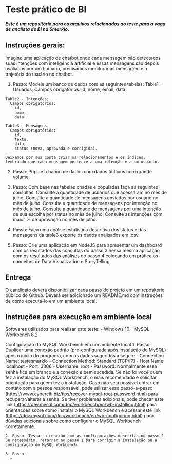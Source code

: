 # Teste prático de BI
**_Este é um repositório para os arquivos relacionados ao teste para a vaga de analista de BI na Smarkio._**

## Instruções gerais:

  Imagine uma aplicação de chatbot onde cada mensagem são detectados suas intenções com inteligência artificial e essas mensagens são depois avaliadas por um humano, precisamos monitorar as mensagem e a trajetória do usuário no chatbot.


  1. Passo: Modele um banco de dados com as seguintes tabelas:
    Table1 - Usuários;
      Campos obrigatórios:
        id,
        nome,
        email,
        data.

    Table2 - Intenções;
      Campos obrigatórios:
        id,
        nome,
        data.

    Table3 - Mensagens.
      Campos obrigatórios:
        id,
        texto,
        data,
        status (nova, aprovada e corrigida).

    Deixamos por sua conta criar os relacionamentos e os índices, lembrando que cada mensagem pertence a uma intenção e a um usuário.

  2. Passo: Popule o banco de dados com dados fictícios com grande volume.

  3. Passo: Com base nas tabelas criadas e populadas faça as seguintes consultas:
      Consulte a quantidade de usuários que acessaram no mês de julho.
      Consulte a quantidade de mensagens enviados por usuário no mês de julho.
      Consulte a quantidade de mensagens por intenção no mês de julho.
      Consulte a quantidade de mensagens por uma intenção de sua escolha por status no mês de julho.
      Consulte as intenções com maior % de aprovação no mês de julho. 

  4. Passo: Faça uma análise estatística descritiva dos status e das mensagens da table3 exporte os dados analisados em .csv.

  5. Passo: Crie uma aplicação em NodeJS para apresentar um dashboard com os resultados das consultas do passo 3 nessa mesma aplicação com os resultados das análises do passo 4 colocando em prática os conceitos de Data Visualization e StoryTelling.

## Entrega
  O candidato deverá disponibilizar cada passo do projeto em um repositório público do Github. Deverá ser adicionado um README.md com instruções de como executá-lo em um ambiente local.

## Instruções para execução em ambiente local

  Softwares utilizados para realizar este teste: 
    - Windows 10
    - MySQL Workbench 8.2
  
  Configuração do MySQL Workbench em um ambiente local
    1. Passo: Duplicar uma conexão padrão (pré-configurada após instalação do MySQL) após o início do programa, com os dados sugeridos a seguir:
      - Connection Name: testesmarkio
      - Connection Method: Standard (TCP/IP)
      - Host Name: localhost
      - Port: 3306
      - Username: root
      - Password: Normalmente essa senha fica em branco e a conexão é bem sucedida. Se não foi você quem fez a instalação do MySQL Workbench, o mais recomendado é solicitar orientação para quem fez a instalação. Caso não seja possível entrar em contato com a pessoa responsável, pode utilizar esse passo-a-passo (https://www.cyberciti.biz/tips/recover-mysql-root-password.html) para recuperar/alterar a senha. Se tiver problemas adicionais, pode checar este link (https://dev.mysql.com/doc/workbench/en/wb-installing.html) para orientações sobre como instalar o MySQL Workbench e acessar este link (https://dev.mysql.com/doc/workbench/en/wb-configuring.html) para dúvidas adicionais sobre como configurar o MySQL Workbench corretamente.
      
    2. Passo: Testar a conexão com as confiugurações descritas no passo 1. Se necessário, retornar ao passo 1 para corrigir a instalação ou a configuração do MySQL Workbench.
      
    3. Passo: 
      - 
 


